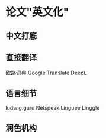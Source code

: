 
# 论文"英文化"
## 中文打底

## 直接翻译
欧路词典
Google Translate
DeepL
## 语言细节
ludwig.guru
Netspeak
Linguee
Linggle
## 润色机构

<!--stackedit_data:
eyJoaXN0b3J5IjpbNjcwMzgwMjY5LC0yMDMwODkwNTAyLDEwOD
czOTEyNTMsLTE1MDYxMjUxOTMsNjk2MzQzNTA2LC01NDEzNzQ3
NThdfQ==
-->